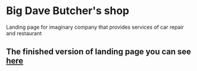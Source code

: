 # Big Dave Butcher's shop
Landing page for imaginary company that provides services of car repair and restaurant
## The finished version of landing page you can see [here](https://serendave.github.io/dave-butchers-shop)

